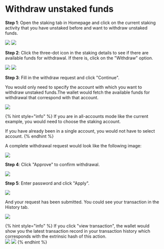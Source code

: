 # Withdraw unstaked funds

**Step 1**: Open the staking tab in Homepage and click on the current staking activity that you have unstaked before and want to withdraw unstaked funds.

![](<../../.gitbook/assets/image (1546).png>) ![](<../../.gitbook/assets/image (1487).png>)



**Step 2**: Click the three-dot icon in the staking details to see if there are available funds for withdrawal. If there is, click on the "Withdraw" option.

![](<../../.gitbook/assets/image (1459).png>) ![](<../../.gitbook/assets/image (1084).png>)

**Step 3**: Fill in the withdraw request and click "Continue".

You would only need to specify the account with which you want to withdraw unstaked funds.The wallet would fetch the available funds for withdrawal that correspond with that account.&#x20;

![](<../../.gitbook/assets/image (1309).png>)

{% hint style="info" %}
If you are in all-accounts mode like the current example, you would need to choose the staking account.&#x20;

If you have already been in a single account, you would not have to select account.
{% endhint %}

A complete withdrawal request would look like the following image:

![](<../../.gitbook/assets/image (1144).png>)

**Step 4**: Click "Approve" to confirm withdrawal.

![](<../../.gitbook/assets/image (1537).png>)

**Step 5**: Enter password and click "Apply".

![](<../../.gitbook/assets/image (1525).png>)

And your request has been submitted. You could see your transaction in the History tab.

![](<../../.gitbook/assets/image (1154).png>)

{% hint style="info" %}
If you click "view transaction", the wallet would show you the latest transaction record in your transaction history which corresponds with the extrinsic hash of this action.\
![](<../../.gitbook/assets/image (1002).png>) ![](<../../.gitbook/assets/image (1321).png>)
{% endhint %}





